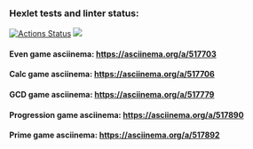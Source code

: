 ### Hexlet tests and linter status:
[![Actions Status](https://github.com/KarUrals/java-project-lvl1/workflows/hexlet-check/badge.svg)](https://github.com/KarUrals/java-project-lvl1/actions)
<a href="https://codeclimate.com/github/KarUrals/java-project-lvl1/maintainability"><img src="https://api.codeclimate.com/v1/badges/e6239fe28cfe07b09f5a/maintainability" /></a>

#### Even game asciinema: https://asciinema.org/a/517703

#### Calc game asciinema: https://asciinema.org/a/517706

#### GCD game asciinema: https://asciinema.org/a/517779

#### Progression game asciinema: https://asciinema.org/a/517890

#### Prime game asciinema: https://asciinema.org/a/517892
